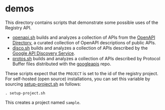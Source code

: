 # demos

This directory contains scripts that demonstrate some possible uses of the
Registry API.

- [openapi.sh](openapi.sh) builds and analyzes a collection of APIs from the
  [OpenAPI Directory](https://github.com/APIs-guru/openapi-directory), a
  curated collection of OpenAPI descriptions of public APIs.
- [disco.sh](disco.sh) builds and analyzes a collection of APIs described by
  the [Google API Discovery Service](https://developers.google.com/discovery).
- [protos.sh](protos.sh) builds and analyzes a collection of APIs described by
  Protocol Buffer files distributed with the
  [googleapis](https://github.com/googleapis/googleapis) repo.

These scripts expect that the `PROJECT` is set to the id of the registry
project. For self-hosted (open source) installations, you can set this variable
by sourcing [setup-project.sh](setup-project.sh) as follows:

```
. setup-project.sh
```

This creates a project named `sample`.
